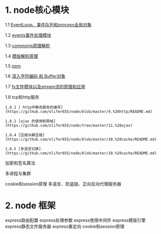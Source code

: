 # 1. node核心模块
1.1 [EventLoop、事件队列和process全局对象](https://github.com/olifer655/node/blob/master/2.%20global/README.md)

1.2 [events事件处理模块](https://github.com/olifer655/node/blob/master/3.%20events/README.md)

1.3 [commonjs原理解析](https://github.com/olifer655/node/blob/master/4.%20commonjs/README.md)

1.4 [模版解析原理](https://github.com/olifer655/node/blob/master/5.%20template/README.md)

1.5 [npm](https://github.com/olifer655/node/blob/master/6.%20npm%20/README.md)

1.6 [深入字符编码 和 Buffer对象](https://github.com/olifer655/node/blob/master/7.%20buffer/README.md)

1.7 [fs文件模块以及stream流的原理和应用](https://github.com/olifer655/node/blob/master/8.%20fsstream/README.md)

1.8 tcp和http服务

    1.8.1 [ http中静态服务的编写](https://github.com/olifer655/node/blob/master/9.%20http/README.md)
    
    1.8.2 [ajax 的使用和跨域](https://github.com/olifer655/node/tree/master/11.%20ajax)
    
    1.8.4 [压缩与解压缩](https://github.com/olifer655/node/blob/master/10.%20cache/README.md)
    
    1.8.5 [多语言切换](https://github.com/olifer655/node/blob/master/10.%20cache/README.md)


加密和签名算法

多进程与集群

cookie和session原理
多语言、防盗链、正向反向代理服务器
# 2. node 框架

express路由配置
express处理参数
express使用中间件
express模版引擎
express静态文件服务器
express重定向
cookie和session原理
